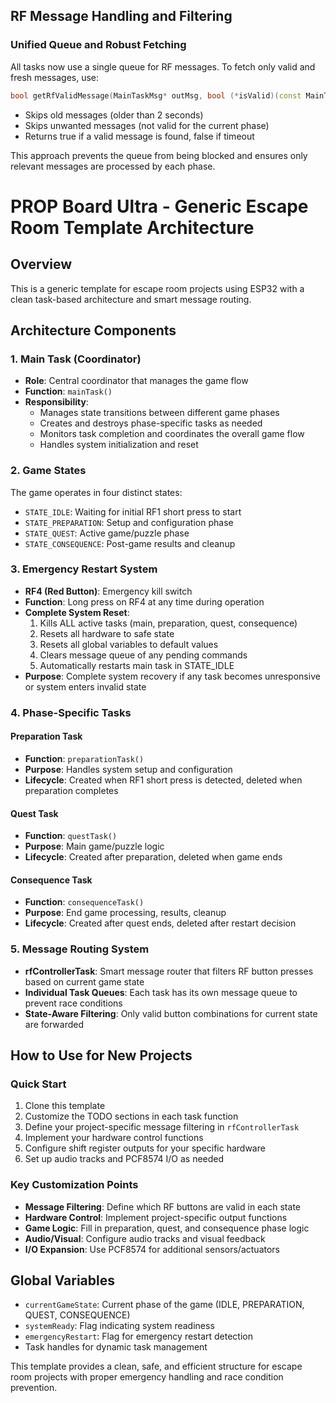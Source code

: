 ## RF Message Handling and Filtering

### Unified Queue and Robust Fetching

All tasks now use a single queue for RF messages. To fetch only valid and fresh messages, use:

```cpp
bool getRfValidMessage(MainTaskMsg* outMsg, bool (*isValid)(const MainTaskMsg&));
```

- Skips old messages (older than 2 seconds)
- Skips unwanted messages (not valid for the current phase)
- Returns true if a valid message is found, false if timeout

This approach prevents the queue from being blocked and ensures only relevant messages are processed by each phase.
# PROP Board Ultra - Generic Escape Room Template Architecture

## Overview
This is a generic template for escape room projects using ESP32 with a clean task-based architecture and smart message routing.

## Architecture Components

### 1. Main Task (Coordinator)
- **Role**: Central coordinator that manages the game flow
- **Function**: `mainTask()`
- **Responsibility**: 
  - Manages state transitions between different game phases
  - Creates and destroys phase-specific tasks as needed
  - Monitors task completion and coordinates the overall game flow
  - Handles system initialization and reset

### 2. Game States
The game operates in four distinct states:
- `STATE_IDLE`: Waiting for initial RF1 short press to start
- `STATE_PREPARATION`: Setup and configuration phase
- `STATE_QUEST`: Active game/puzzle phase
- `STATE_CONSEQUENCE`: Post-game results and cleanup

### 3. Emergency Restart System
- **RF4 (Red Button)**: Emergency kill switch
- **Function**: Long press on RF4 at any time during operation
- **Complete System Reset**:
  1. Kills ALL active tasks (main, preparation, quest, consequence)
  2. Resets all hardware to safe state
  3. Resets all global variables to default values
  4. Clears message queue of any pending commands
  5. Automatically restarts main task in STATE_IDLE
- **Purpose**: Complete system recovery if any task becomes unresponsive or system enters invalid state

### 4. Phase-Specific Tasks

#### Preparation Task
- **Function**: `preparationTask()`
- **Purpose**: Handles system setup and configuration
- **Lifecycle**: Created when RF1 short press is detected, deleted when preparation completes

#### Quest Task
- **Function**: `questTask()`
- **Purpose**: Main game/puzzle logic
- **Lifecycle**: Created after preparation, deleted when game ends

#### Consequence Task
- **Function**: `consequenceTask()`
- **Purpose**: End game processing, results, cleanup
- **Lifecycle**: Created after quest ends, deleted after restart decision

### 5. Message Routing System
- **rfControllerTask**: Smart message router that filters RF button presses based on current game state
- **Individual Task Queues**: Each task has its own message queue to prevent race conditions
- **State-Aware Filtering**: Only valid button combinations for current state are forwarded

## How to Use for New Projects

### Quick Start
1. Clone this template
2. Customize the TODO sections in each task function
3. Define your project-specific message filtering in `rfControllerTask`
4. Implement your hardware control functions
5. Configure shift register outputs for your specific hardware
6. Set up audio tracks and PCF8574 I/O as needed

### Key Customization Points
- **Message Filtering**: Define which RF buttons are valid in each state
- **Hardware Control**: Implement project-specific output functions
- **Game Logic**: Fill in preparation, quest, and consequence phase logic
- **Audio/Visual**: Configure audio tracks and visual feedback
- **I/O Expansion**: Use PCF8574 for additional sensors/actuators

## Global Variables

- `currentGameState`: Current phase of the game (IDLE, PREPARATION, QUEST, CONSEQUENCE)
- `systemReady`: Flag indicating system readiness
- `emergencyRestart`: Flag for emergency restart detection
- Task handles for dynamic task management

This template provides a clean, safe, and efficient structure for escape room projects with proper emergency handling and race condition prevention.
